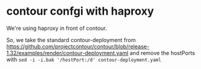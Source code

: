 # contour confgi with haproxy

We're using haproxy in front of contour.

So, we take the standard contour-deployment from <https://github.com/projectcontour/contour/blob/release-1.32/examples/render/contour-deployment.yaml> and remove the hostPorts with `sed -i -i.bak '/hostPort:/d' contour-deployment.yaml`
